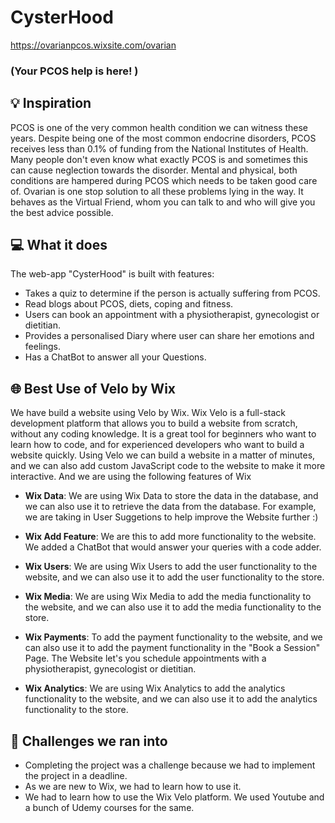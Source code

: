 # CysterHood 
https://ovarianpcos.wixsite.com/ovarian

### (Your PCOS help is here! )
## 💡 Inspiration
PCOS is one of the very common health condition we can witness these years. Despite being one of the most common endocrine disorders, PCOS receives less than 0.1% of funding from the National Institutes of Health. Many people don't even know what exactly PCOS is and sometimes this can cause neglection towards the disorder. Mental and physical, both conditions are hampered during PCOS which needs to be taken good care of.
Ovarian is one stop solution to all these problems lying in the way. It behaves as the Virtual Friend, whom you can talk to and who will give you the best advice possible. 


## 💻 What it does

The web-app "CysterHood" is built with features:

- Takes a quiz to determine if the person is actually suffering from PCOS.
- Read blogs about PCOS, diets, coping and fitness.
- Users can book an appointment with a physiotherapist, gynecologist or dietitian.
- Provides a personalised Diary where user can share her emotions and feelings.
- Has a ChatBot to answer all your Questions.

## 🌐 Best Use of Velo by Wix

We have build a website using Velo by Wix. Wix Velo is a full-stack development platform that allows you to build a website from scratch, without any coding knowledge. It is a great tool for beginners who want to learn how to code, and for experienced developers who want to build a website quickly. Using Velo we can build a website in a matter of minutes, and we can also add custom JavaScript code to the website to make it more interactive. And we are using the following features of Wix

- **Wix Data**: We are using Wix Data to store the data in the database, and we can also use it to retrieve the data from the database.
For example, we are taking in User Suggetions to help improve the Website further :)

- **Wix Add Feature**: We are this to add more functionality to the website.
We added a ChatBot that would answer your queries with a code adder. 

- **Wix Users**: We are using Wix Users to add the user functionality to the website, and we can also use it to add the user functionality to the store.
- **Wix Media**: We are using Wix Media to add the media functionality to the website, and we can also use it to add the media functionality to the store.

- **Wix Payments**: To add the payment functionality to the website, and we can also use it to add the payment functionality in the "Book a Session" Page. The Website let's you schedule appointments with a physiotherapist, gynecologist or dietitian. 

- **Wix Analytics**: We are using Wix Analytics to add the analytics functionality to the website, and we can also use it to add the analytics functionality to the store.

## 🧠 Challenges we ran into

- Completing the project was a challenge because we had to implement the project in a deadline.
- As we are new to Wix, we had to learn how to use it.
- We had to learn how to use the Wix Velo platform. We used Youtube and a bunch of Udemy courses for the same.
